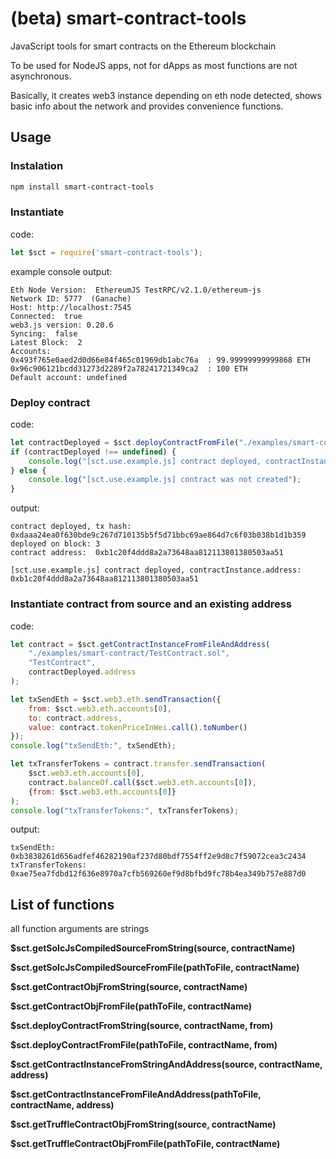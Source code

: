# (beta) smart-contract-tools

JavaScript tools for smart contracts on the Ethereum blockchain

To be used for NodeJS apps, not for dApps as most functions are not asynchronous.

Basically, it creates web3 instance depending on eth node detected, shows basic info about the network 
and provides convenience functions.



## Usage

### Instalation 

```bash
npm install smart-contract-tools
```

### Instantiate 

code: 

```js
let $sct = require('smart-contract-tools');
```

example console output:

```text
Eth Node Version:  EthereumJS TestRPC/v2.1.0/ethereum-js
Network ID: 5777  (Ganache)
Host: http://localhost:7545
Connected:  true
web3.js version: 0.20.6
Syncing:  false
Latest Block:  2
Accounts:
0x493f765e0aed2d0d66e84f465c01969db1abc76a  : 99.99999999999868 ETH
0x96c906121bcdd31273d2289f2a78241721349ca2  : 100 ETH
Default account: undefined
```
### Deploy contract

code: 

```js
let contractDeployed = $sct.deployContractFromFile("./examples/smart-contract/TestContract.sol", "TestContract");
if (contractDeployed !== undefined) {
    console.log("[sct.use.example.js] contract deployed, contractInstance.address: ", contractDeployed.address);
} else {
    console.log("[sct.use.example.js] contract was not created");
}
```

output: 

```text
contract deployed, tx hash: 0xdaaa24ea0f630bde9c267d710135b5f5d71bbc69ae864d7c6f03b038b1d1b359
deployed on block: 3
contract address:  0xb1c20f4ddd8a2a73648aa812113801380503aa51

[sct.use.example.js] contract deployed, contractInstance.address:  0xb1c20f4ddd8a2a73648aa812113801380503aa51
```

### Instantiate contract from source and an existing address

code: 

```js
let contract = $sct.getContractInstanceFromFileAndAddress(
    "./examples/smart-contract/TestContract.sol",
    "TestContract",
    contractDeployed.address
);

let txSendEth = $sct.web3.eth.sendTransaction({
    from: $sct.web3.eth.accounts[0],
    to: contract.address,
    value: contract.tokenPriceInWei.call().toNumber()
});
console.log("txSendEth:", txSendEth);

let txTransferTokens = contract.transfer.sendTransaction(
    $sct.web3.eth.accounts[0],
    contract.balanceOf.call($sct.web3.eth.accounts[0]),
    {from: $sct.web3.eth.accounts[0]}
);
console.log("txTransferTokens:", txTransferTokens);
```

output: 

```text
txSendEth: 0xb3838261d656adfef46282190af237d80bdf7554ff2e9d8c7f59072cea3c2434
txTransferTokens: 0xae75ea7fdbd12f636e8970a7cfb569260ef9d8bfbd9fc78b4ea349b757e887d0
```

## List of functions 

all function arguments are strings

**$sct.getSolcJsCompiledSourceFromString(source, contractName)**

**$sct.getSolcJsCompiledSourceFromFile(pathToFile, contractName)**

**$sct.getContractObjFromString(source, contractName)**

**$sct.getContractObjFromFile(pathToFile, contractName)**

**$sct.deployContractFromString(source, contractName, from)**

**$sct.deployContractFromFile(pathToFile, contractName, from)**

**$sct.getContractInstanceFromStringAndAddress(source, contractName, address)**

**$sct.getContractInstanceFromFileAndAddress(pathToFile, contractName, address)**

**$sct.getTruffleContractObjFromString(source, contractName)**

**$sct.getTruffleContractObjFromFile(pathToFile, contractName)**

